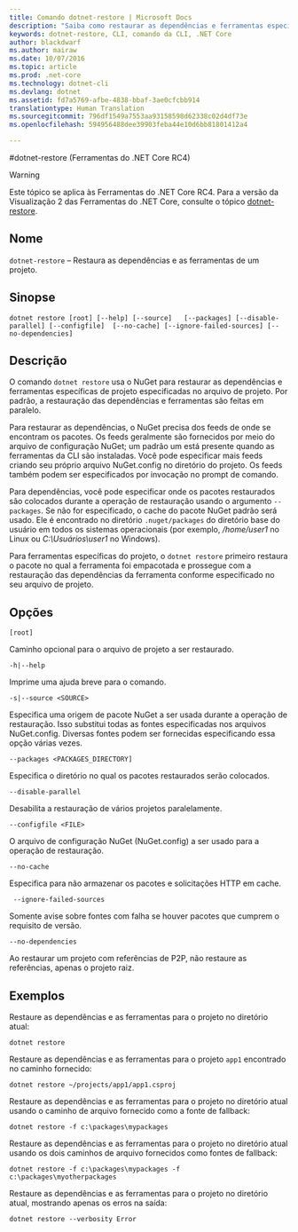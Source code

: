 ```yaml
---
title: Comando dotnet-restore | Microsoft Docs
description: "Saiba como restaurar as dependências e ferramentas específicas de projeto com o comando dotnet restore."
keywords: dotnet-restore, CLI, comando da CLI, .NET Core
author: blackdwarf
ms.author: mairaw
ms.date: 10/07/2016
ms.topic: article
ms.prod: .net-core
ms.technology: dotnet-cli
ms.devlang: dotnet
ms.assetid: fd7a5769-afbe-4838-bbaf-3ae0cfcbb914
translationtype: Human Translation
ms.sourcegitcommit: 796df1549a7553aa93158598d62338c02d4df73e
ms.openlocfilehash: 594956488dee39903feba44e10d6bb81801412a4

---
```


#<a name="dotnet-restore-net-core-tools-rc4"></a>dotnet-restore (Ferramentas do .NET Core RC4)

> [!WARNING]
> Este tópico se aplica às Ferramentas do .NET Core RC4. Para a versão da Visualização 2 das Ferramentas do .NET Core, consulte o tópico [dotnet-restore](../../tools/dotnet-restore.md).

## <a name="name"></a>Nome

`dotnet-restore` – Restaura as dependências e as ferramentas de um projeto.

## <a name="synopsis"></a>Sinopse

`dotnet restore [root] [--help] [--source]  
    [--packages] [--disable-parallel] [--configfile] 
    [--no-cache] [--ignore-failed-sources] [--no-dependencies]`

## <a name="description"></a>Descrição

O comando `dotnet restore` usa o NuGet para restaurar as dependências e ferramentas específicas de projeto especificadas no arquivo de projeto. Por padrão, a restauração das dependências e ferramentas são feitas em paralelo.

Para restaurar as dependências, o NuGet precisa dos feeds de onde se encontram os pacotes. Os feeds geralmente são fornecidos por meio do arquivo de configuração NuGet; um padrão um está presente quando as ferramentas da CLI são instaladas. Você pode especificar mais feeds criando seu próprio arquivo NuGet.config no diretório do projeto. Os feeds também podem ser especificados por invocação no prompt de comando. 

Para dependências, você pode especificar onde os pacotes restaurados são colocados durante a operação de restauração usando o argumento `--packages`. Se não for especificado, o cache do pacote NuGet padrão será usado. Ele é encontrado no diretório `.nuget/packages` do diretório base do usuário em todos os sistemas operacionais (por exemplo, */home/user1* no Linux ou *C:\Usuários\user1* no Windows).

Para ferramentas específicas do projeto, o `dotnet restore` primeiro restaura o pacote no qual a ferramenta foi empacotada e prossegue com a restauração das dependências da ferramenta conforme especificado no seu arquivo de projeto.

## <a name="options"></a>Opções

`[root]` 
    
Caminho opcional para o arquivo de projeto a ser restaurado. 

`-h|--help`

Imprime uma ajuda breve para o comando.

`-s|--source <SOURCE>`

Especifica uma origem de pacote NuGet a ser usada durante a operação de restauração. Isso substitui todas as fontes especificadas nos arquivos NuGet.config. Diversas fontes podem ser fornecidas especificando essa opção várias vezes.

`--packages <PACKAGES_DIRECTORY]`

Especifica o diretório no qual os pacotes restaurados serão colocados. 

`--disable-parallel`

Desabilita a restauração de vários projetos paralelamente. 

`--configfile <FILE>`

O arquivo de configuração NuGet (NuGet.config) a ser usado para a operação de restauração.

`--no-cache`

Especifica para não armazenar os pacotes e solicitações HTTP em cache.

` --ignore-failed-sources`

Somente avise sobre fontes com falha se houver pacotes que cumprem o requisito de versão.

`--no-dependencies`

Ao restaurar um projeto com referências de P2P, não restaure as referências, apenas o projeto raiz. 

## <a name="examples"></a>Exemplos

Restaure as dependências e as ferramentas para o projeto no diretório atual:

`dotnet restore` 

Restaure as dependências e as ferramentas para o projeto `app1` encontrado no caminho fornecido:

`dotnet restore ~/projects/app1/app1.csproj`
    
Restaure as dependências e as ferramentas para o projeto no diretório atual usando o caminho de arquivo fornecido como a fonte de fallback:

`dotnet restore -f c:\packages\mypackages` 

Restaure as dependências e as ferramentas para o projeto no diretório atual usando os dois caminhos de arquivo fornecidos como fontes de fallback:

`dotnet restore -f c:\packages\mypackages -f c:\packages\myotherpackages` 

Restaure as dependências e as ferramentas para o projeto no diretório atual, mostrando apenas os erros na saída:

`dotnet restore --verbosity Error`



<!--HONumber=Feb17_HO2-->


